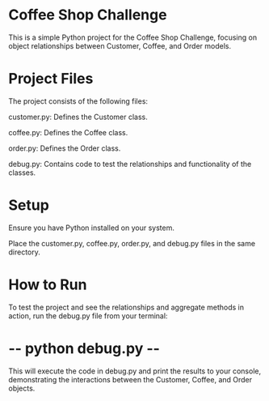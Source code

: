 # Coffee Shop Challenge
This is a simple Python project for the Coffee Shop Challenge, focusing on object relationships between Customer, Coffee, and Order models.

# Project Files
The project consists of the following files:

customer.py: Defines the Customer class.

coffee.py: Defines the Coffee class.

order.py: Defines the Order class.

debug.py: Contains code to test the relationships and functionality of the classes.

# Setup
Ensure you have Python installed on your system.

Place the customer.py, coffee.py, order.py, and debug.py files in the same directory.

# How to Run
To test the project and see the relationships and aggregate methods in action, run the debug.py file from your terminal:

# -- python debug.py --

This will execute the code in debug.py and print the results to your console, demonstrating the interactions between the Customer, Coffee, and Order objects.